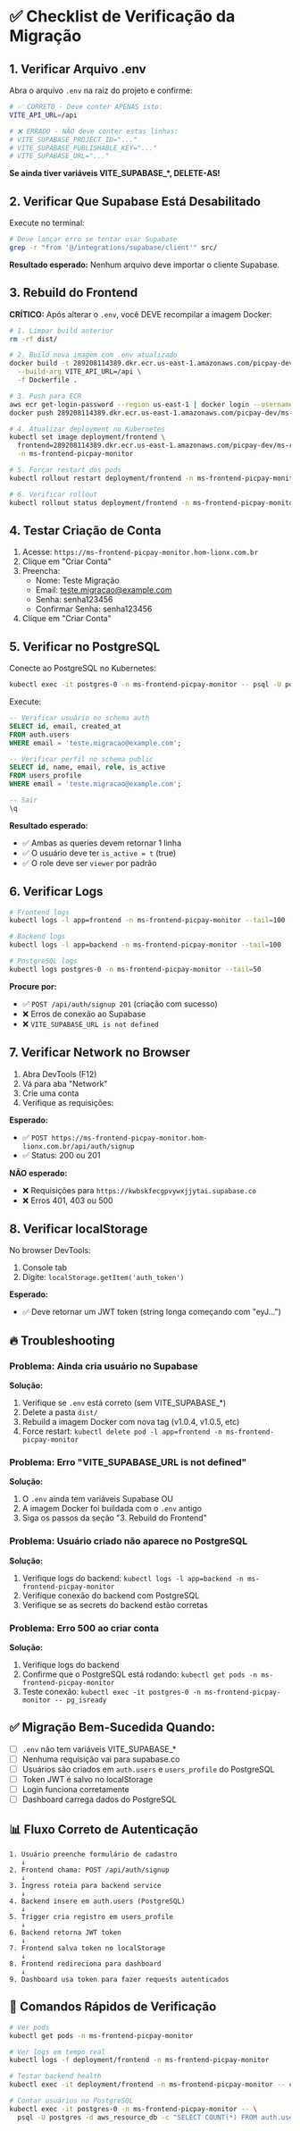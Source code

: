# ✅ Checklist de Verificação da Migração

## 1. Verificar Arquivo .env

Abra o arquivo `.env` na raiz do projeto e confirme:

```bash
# ✅ CORRETO - Deve conter APENAS isto:
VITE_API_URL=/api

# ❌ ERRADO - NÃO deve conter estas linhas:
# VITE_SUPABASE_PROJECT_ID="..."
# VITE_SUPABASE_PUBLISHABLE_KEY="..."
# VITE_SUPABASE_URL="..."
```

**Se ainda tiver variáveis VITE_SUPABASE_*, DELETE-AS!**

## 2. Verificar Que Supabase Está Desabilitado

Execute no terminal:

```bash
# Deve lançar erro se tentar usar Supabase
grep -r "from '@/integrations/supabase/client'" src/
```

**Resultado esperado:** Nenhum arquivo deve importar o cliente Supabase.

## 3. Rebuild do Frontend

**CRÍTICO:** Após alterar o `.env`, você DEVE recompilar a imagem Docker:

```bash
# 1. Limpar build anterior
rm -rf dist/

# 2. Build nova imagem com .env atualizado
docker build -t 289208114389.dkr.ecr.us-east-1.amazonaws.com/picpay-dev/ms-resource-frontend:v1.0.4 \
  --build-arg VITE_API_URL=/api \
  -f Dockerfile .

# 3. Push para ECR
aws ecr get-login-password --region us-east-1 | docker login --username AWS --password-stdin 289208114389.dkr.ecr.us-east-1.amazonaws.com
docker push 289208114389.dkr.ecr.us-east-1.amazonaws.com/picpay-dev/ms-resource-frontend:v1.0.4

# 4. Atualizar deployment no Kubernetes
kubectl set image deployment/frontend \
  frontend=289208114389.dkr.ecr.us-east-1.amazonaws.com/picpay-dev/ms-resource-frontend:v1.0.4 \
  -n ms-frontend-picpay-monitor

# 5. Forçar restart dos pods
kubectl rollout restart deployment/frontend -n ms-frontend-picpay-monitor

# 6. Verificar rollout
kubectl rollout status deployment/frontend -n ms-frontend-picpay-monitor
```

## 4. Testar Criação de Conta

1. Acesse: `https://ms-frontend-picpay-monitor.hom-lionx.com.br`
2. Clique em "Criar Conta"
3. Preencha:
   - Nome: Teste Migração
   - Email: teste.migracao@example.com
   - Senha: senha123456
   - Confirmar Senha: senha123456
4. Clique em "Criar Conta"

## 5. Verificar no PostgreSQL

Conecte ao PostgreSQL no Kubernetes:

```bash
kubectl exec -it postgres-0 -n ms-frontend-picpay-monitor -- psql -U postgres -d aws_resource_db
```

Execute:

```sql
-- Verificar usuário no schema auth
SELECT id, email, created_at 
FROM auth.users 
WHERE email = 'teste.migracao@example.com';

-- Verificar perfil no schema public
SELECT id, name, email, role, is_active 
FROM users_profile 
WHERE email = 'teste.migracao@example.com';

-- Sair
\q
```

**Resultado esperado:**
- ✅ Ambas as queries devem retornar 1 linha
- ✅ O usuário deve ter `is_active = t` (true)
- ✅ O role deve ser `viewer` por padrão

## 6. Verificar Logs

```bash
# Frontend logs
kubectl logs -l app=frontend -n ms-frontend-picpay-monitor --tail=100

# Backend logs
kubectl logs -l app=backend -n ms-frontend-picpay-monitor --tail=100

# PostgreSQL logs
kubectl logs postgres-0 -n ms-frontend-picpay-monitor --tail=50
```

**Procure por:**
- ✅ `POST /api/auth/signup 201` (criação com sucesso)
- ❌ Erros de conexão ao Supabase
- ❌ `VITE_SUPABASE_URL is not defined`

## 7. Verificar Network no Browser

1. Abra DevTools (F12)
2. Vá para aba "Network"
3. Crie uma conta
4. Verifique as requisições:

**Esperado:**
- ✅ `POST https://ms-frontend-picpay-monitor.hom-lionx.com.br/api/auth/signup`
- ✅ Status: 200 ou 201

**NÃO esperado:**
- ❌ Requisições para `https://kwbskfecgpvywxjjytai.supabase.co`
- ❌ Erros 401, 403 ou 500

## 8. Verificar localStorage

No browser DevTools:
1. Console tab
2. Digite: `localStorage.getItem('auth_token')`

**Esperado:**
- ✅ Deve retornar um JWT token (string longa começando com "eyJ...")

## 🔥 Troubleshooting

### Problema: Ainda cria usuário no Supabase

**Solução:**
1. Verifique se `.env` está correto (sem VITE_SUPABASE_*)
2. Delete a pasta `dist/` 
3. Rebuild a imagem Docker com nova tag (v1.0.4, v1.0.5, etc)
4. Force restart: `kubectl delete pod -l app=frontend -n ms-frontend-picpay-monitor`

### Problema: Erro "VITE_SUPABASE_URL is not defined"

**Solução:**
1. O `.env` ainda tem variáveis Supabase OU
2. A imagem Docker foi buildada com o `.env` antigo
3. Siga os passos da seção "3. Rebuild do Frontend"

### Problema: Usuário criado não aparece no PostgreSQL

**Solução:**
1. Verifique logs do backend: `kubectl logs -l app=backend -n ms-frontend-picpay-monitor`
2. Verifique conexão do backend com PostgreSQL
3. Verifique se as secrets do backend estão corretas

### Problema: Erro 500 ao criar conta

**Solução:**
1. Verifique logs do backend
2. Confirme que o PostgreSQL está rodando: `kubectl get pods -n ms-frontend-picpay-monitor`
3. Teste conexão: `kubectl exec -it postgres-0 -n ms-frontend-picpay-monitor -- pg_isready`

## ✅ Migração Bem-Sucedida Quando:

- [ ] `.env` não tem variáveis VITE_SUPABASE_*
- [ ] Nenhuma requisição vai para supabase.co
- [ ] Usuários são criados em `auth.users` e `users_profile` do PostgreSQL
- [ ] Token JWT é salvo no localStorage
- [ ] Login funciona corretamente
- [ ] Dashboard carrega dados do PostgreSQL

## 📊 Fluxo Correto de Autenticação

```
1. Usuário preenche formulário de cadastro
   ↓
2. Frontend chama: POST /api/auth/signup
   ↓
3. Ingress roteia para backend service
   ↓
4. Backend insere em auth.users (PostgreSQL)
   ↓
5. Trigger cria registro em users_profile
   ↓
6. Backend retorna JWT token
   ↓
7. Frontend salva token no localStorage
   ↓
8. Frontend redireciona para dashboard
   ↓
9. Dashboard usa token para fazer requests autenticados
```

## 🎯 Comandos Rápidos de Verificação

```bash
# Ver pods
kubectl get pods -n ms-frontend-picpay-monitor

# Ver logs em tempo real
kubectl logs -f deployment/frontend -n ms-frontend-picpay-monitor

# Testar backend health
kubectl exec -it deployment/frontend -n ms-frontend-picpay-monitor -- curl http://backend:3000/health

# Contar usuários no PostgreSQL
kubectl exec -it postgres-0 -n ms-frontend-picpay-monitor -- \
  psql -U postgres -d aws_resource_db -c "SELECT COUNT(*) FROM auth.users;"
```
